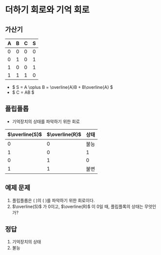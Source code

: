 # 더하기 회로와 기억 회로

## 가산기

| A | B | C | S |
| - | - | - | - |
| 0 | 0 | 0 | 0 |
| 0 | 1 | 0 | 1 |
| 1 | 0 | 0 | 1 |
| 1 | 1 | 1 | 0 |

- $ S = A \oplus B = \overline{A}B + B\overline{A} $
- $ C = AB $


## 플립플롭

- 기억장치의 상태를 파악하기 위한 회로

| $\overline{S}$ | $\overline{R}$ | 상태 |
| -------------- | -------------- | ---- |
| 0              | 0              | 불능 |
| 1              | 0              | 1 |
| 0              | 1              | 0 |
| 1              | 1              | 불변 |


## 예제 문제
1. 플립플롭은 (   )의 (   )를 파악하기 위한 회로이다.
2. $\overline{S}$ 가 0이고, $\overline{R}$ 이 0일 때, 플립플록의 상태는 무엇인가?

## 정답
1. 기억장치의 상태
2. 불능